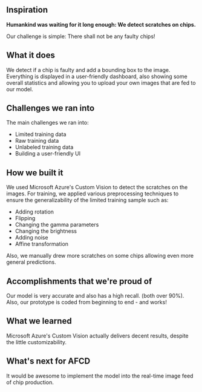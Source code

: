 ## Inspiration
**Humankind was waiting for it long enough: We detect scratches on chips.**

Our challenge is simple: There shall not be any faulty chips! 

## What it does
We detect if a chip is faulty and add a bounding box to the image. Everything is displayed in a user-friendly dashboard, also showing some overall statistics and allowing you to upload your own images that are fed to our model.

## Challenges we ran into
The main challenges we ran into: 
* Limited training data
* Raw training data
* Unlabeled training data
* Building a user-friendly UI

## How we built it
We used Microsoft Azure's Custom Vision to detect the scratches on the images.
For training, we applied various preprocessing techniques to ensure the generalizability of the limited training sample such as:
* Adding rotation
* Flipping
* Changing the gamma parameters
* Changing the brightness
* Adding noise
* Affine transformation

Also, we manually drew more scratches on some chips allowing even more general predictions.

## Accomplishments that we're proud of
Our model is very accurate and also has a high recall. (both over 90%). Also, our prototype is coded from beginning to end - and works!

## What we learned
Microsoft Azure's Custom Vision actually delivers decent results, despite the little customizability. 

## What's next for AFCD
It would be awesome to implement the model into the real-time image feed of chip production. 
